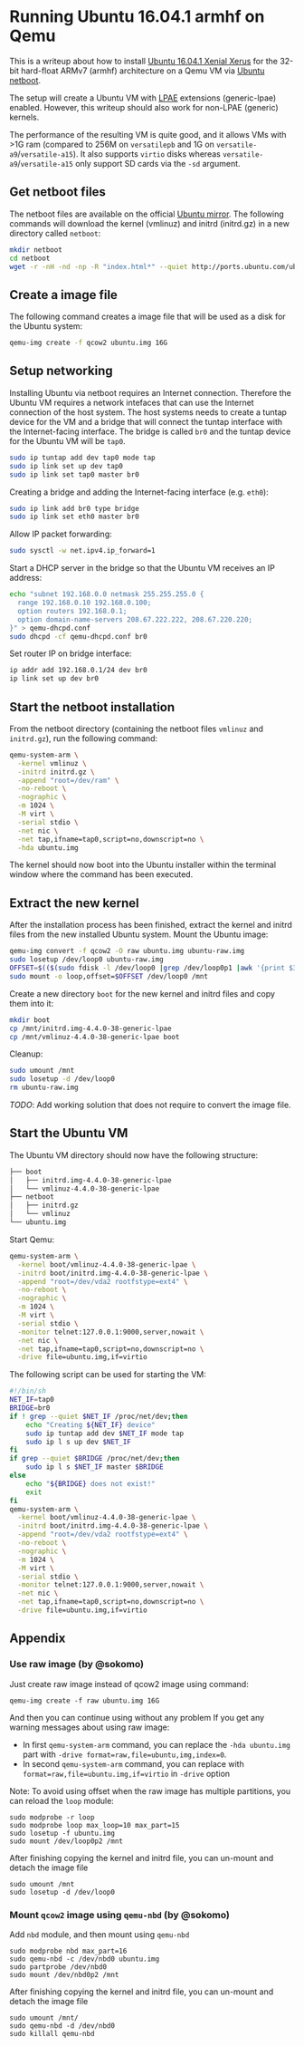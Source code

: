 # Running Ubuntu 16.04.1 armhf on Qemu

This is a writeup about how to install [Ubuntu 16.04.1 Xenial Xerus](https://wiki.ubuntu.com/XenialXerus/ReleaseNotes) for the 32-bit hard-float ARMv7 (armhf) architecture on a Qemu VM via [Ubuntu netboot](http://cdimage.ubuntu.com/netboot/16.04.1/).

The setup will create a Ubuntu VM with [LPAE](https://www.arm.com/products/processors/technologies/virtualization-extensions.php) extensions (generic-lpae) enabled. However, this writeup should also work for non-LPAE (generic) kernels.

The performance of the resulting VM is quite good, and it allows VMs with >1G ram (compared to 256M on `versatilepb` and 1G on `versatile-a9`/`versatile-a15`). It also supports `virtio` disks whereas `versatile-a9`/`versatile-a15` only support SD cards via the `-sd` argument.

## Get netboot files

The netboot files are available on the official [Ubuntu mirror](http://ports.ubuntu.com/ubuntu-ports/dists/xenial/main/installer-armhf/current/images/generic-lpae/netboot/). The following commands will download the kernel (vmlinuz) and initrd (initrd.gz) in a new directory called `netboot`:

```bash
mkdir netboot
cd netboot
wget -r -nH -nd -np -R "index.html*" --quiet http://ports.ubuntu.com/ubuntu-ports/dists/xenial/main/installer-armhf/current/images/generic-lpae/netboot/
```

## Create a image file

The following command creates a image file that will be used as a disk for the Ubuntu system:

```bash
qemu-img create -f qcow2 ubuntu.img 16G
```

## Setup networking

Installing Ubuntu via netboot requires an Internet connection. Therefore the Ubuntu VM requires a network intefaces that can use the Internet connection of the host system. The host systems needs to create a tuntap device for the VM and a bridge that will connect the tuntap interface with the Internet-facing interface. The bridge is called `br0` and the tuntap device for the Ubuntu VM will be `tap0`.

```bash
sudo ip tuntap add dev tap0 mode tap
sudo ip link set up dev tap0
sudo ip link set tap0 master br0
```

Creating a bridge and adding the Internet-facing interface (e.g. `eth0`):

```bash
sudo ip link add br0 type bridge
sudo ip link set eth0 master br0
```

Allow IP packet forwarding:

```bash
sudo sysctl -w net.ipv4.ip_forward=1
```

Start a DHCP server in the bridge so that the Ubuntu VM receives an IP address:

```bash
echo "subnet 192.168.0.0 netmask 255.255.255.0 {
  range 192.168.0.10 192.168.0.100;
  option routers 192.168.0.1;
  option domain-name-servers 208.67.222.222, 208.67.220.220;
}" > qemu-dhcpd.conf
sudo dhcpd -cf qemu-dhcpd.conf br0
```

Set router IP on bridge interface:

```bash
ip addr add 192.168.0.1/24 dev br0
ip link set up dev br0
```

## Start the netboot installation

From the netboot directory (containing the netboot files `vmlinuz` and `initrd.gz`), run the following command:

```bash
qemu-system-arm \
  -kernel vmlinuz \
  -initrd initrd.gz \
  -append "root=/dev/ram" \
  -no-reboot \
  -nographic \
  -m 1024 \
  -M virt \
  -serial stdio \
  -net nic \
  -net tap,ifname=tap0,script=no,downscript=no \
  -hda ubuntu.img
```

The kernel should now boot into the Ubuntu installer within the terminal window where the command has been executed.

## Extract the new kernel

After the installation process has been finished, extract the kernel and initrd files from the new installed Ubuntu system. Mount the Ubuntu image:

```bash
qemu-img convert -f qcow2 -O raw ubuntu.img ubuntu-raw.img
sudo losetup /dev/loop0 ubuntu-raw.img
OFFSET=$(($(sudo fdisk -l /dev/loop0 |grep /dev/loop0p1 |awk '{print $3}')*512))
sudo mount -o loop,offset=$OFFSET /dev/loop0 /mnt
```

Create a new directory `boot` for the new kernel and initrd files and copy them into it:

```bash
mkdir boot
cp /mnt/initrd.img-4.4.0-38-generic-lpae
cp /mnt/vmlinuz-4.4.0-38-generic-lpae boot
```

Cleanup:

```bash
sudo umount /mnt
sudo losetup -d /dev/loop0
rm ubuntu-raw.img
```

*TODO*: Add working solution that does not require to convert the image file.

## Start the Ubuntu VM

The Ubuntu VM directory should now have the following structure:

```bash
├── boot
│   ├── initrd.img-4.4.0-38-generic-lpae
│   └── vmlinuz-4.4.0-38-generic-lpae
├── netboot
│   ├── initrd.gz
│   └── vmlinuz
└── ubuntu.img
```

Start Qemu:

```bash
qemu-system-arm \
  -kernel boot/vmlinuz-4.4.0-38-generic-lpae \
  -initrd boot/initrd.img-4.4.0-38-generic-lpae \
  -append "root=/dev/vda2 rootfstype=ext4" \
  -no-reboot \
  -nographic \
  -m 1024 \
  -M virt \
  -serial stdio \
  -monitor telnet:127.0.0.1:9000,server,nowait \
  -net nic \
  -net tap,ifname=tap0,script=no,downscript=no \
  -drive file=ubuntu.img,if=virtio
```

The following script can be used for starting the VM:

```bash
#!/bin/sh
NET_IF=tap0
BRIDGE=br0
if ! grep --quiet $NET_IF /proc/net/dev;then
    echo "Creating ${NET_IF} device"
    sudo ip tuntap add dev $NET_IF mode tap
    sudo ip l s up dev $NET_IF
fi
if grep --quiet $BRIDGE /proc/net/dev;then
    sudo ip l s $NET_IF master $BRIDGE
else
    echo "${BRIDGE} does not exist!"
    exit
fi
qemu-system-arm \
  -kernel boot/vmlinuz-4.4.0-38-generic-lpae \
  -initrd boot/initrd.img-4.4.0-38-generic-lpae \
  -append "root=/dev/vda2 rootfstype=ext4" \
  -no-reboot \
  -nographic \
  -m 1024 \
  -M virt \
  -serial stdio \
  -monitor telnet:127.0.0.1:9000,server,nowait \
  -net nic \
  -net tap,ifname=tap0,script=no,downscript=no \
  -drive file=ubuntu.img,if=virtio
```

## Appendix

### Use raw image (by @sokomo)
Just create raw image instead of qcow2 image using command:
```
qemu-img create -f raw ubuntu.img 16G
```

And then you can continue using without any problem
If you get any warning messages about using raw image:
-  In first `qemu-system-arm` command, you can replace the `-hda ubuntu.img` part with `-drive format=raw,file=ubuntu,img,index=0`.
- In second `qemu-system-arm` command, you can replace with `format=raw,file=ubuntu.img,if=virtio` in `-drive` option

Note: To avoid using offset when the raw image has multiple partitions, you can reload the `loop` module:
```
sudo modprobe -r loop
sudo modprobe loop max_loop=10 max_part=15
sudo losetup -f ubuntu.img
sudo mount /dev/loop0p2 /mnt
```
After finishing copying the kernel and initrd file, you can un-mount and detach the image file
```
sudo umount /mnt
sudo losetup -d /dev/loop0
```

### Mount `qcow2` image using `qemu-nbd` (by @sokomo)
Add `nbd` module, and then mount using `qemu-nbd`
```
sudo modprobe nbd max_part=16
sudo qemu-nbd -c /dev/nbd0 ubuntu.img
sudo partprobe /dev/nbd0
sudo mount /dev/nbd0p2 /mnt
```

After finishing copying the kernel and initrd file, you can un-mount and detach the image file
```
sudo umount /mnt/
sudo qemu-nbd -d /dev/nbd0
sudo killall qemu-nbd
```
